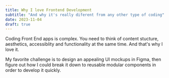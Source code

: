 ```yaml
---
title: Why I love Frontend Development
subtitle: "And why it's really diferent from any other type of coding"
date: 2023-11-04
draft: true
---
```


 Coding Front End apps is complex. You need to think of content stucture, aesthetics, accessiblity and functionality at the same time. And that's why I love it.


My favorite challenge is to design an appealing UI mockups in Figma, then figure out how I could break it down to
reusable modular components in order to develop it quickly.
